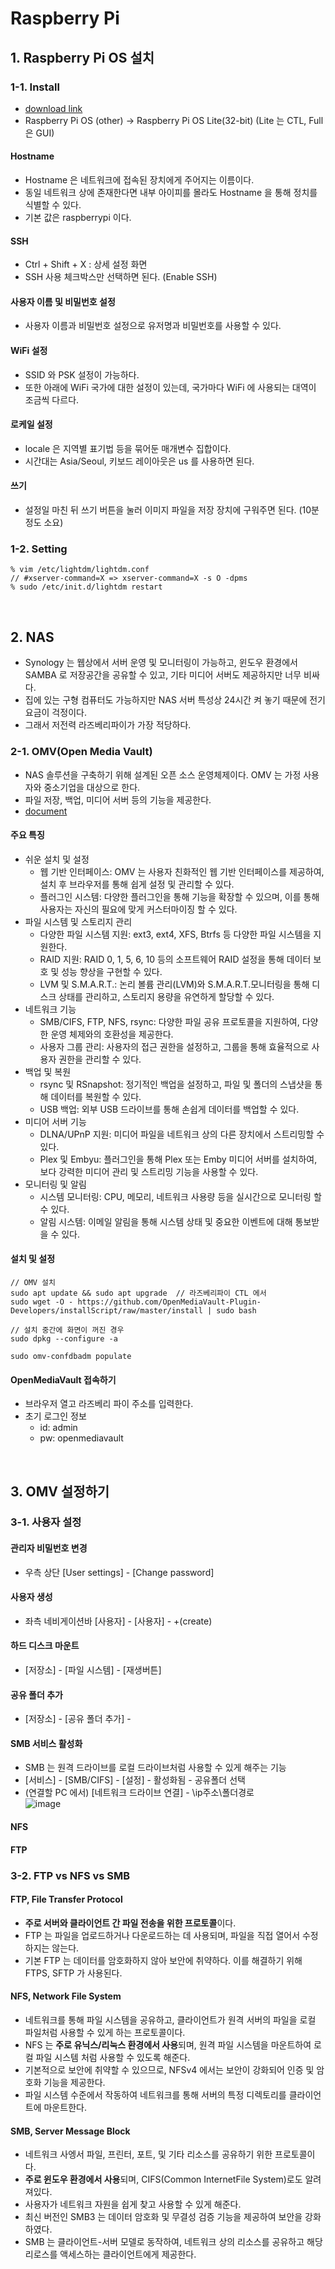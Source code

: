 # Raspberry Pi

## 1. Raspberry Pi OS 설치
### 1-1. Install
- [download link](https://www.raspberrypi.com/software/)
- Raspberry Pi OS (other) -> Raspberry Pi OS Lite(32-bit)
  (Lite 는 CTL, Full 은 GUI)
#### Hostname 
- Hostname 은 네트워크에 접속된 장치에게 주어지는 이름이다.
- 동일 네트워크 상에 존재한다면 내부 아이피를 몰라도 Hostname 을 통해 정치를 식별할 수 있다.
- 기본 값은 raspberrypi 이다.
#### SSH
- Ctrl + Shift + X : 상세 설정 화면 
- SSH 사용 체크박스만 선택하면 된다. (Enable SSH)
#### 사용자 이름 및 비밀번호 설정
- 사용자 이름과 비밀번호 설정으로 유저명과 비밀번호를 사용할 수 있다.
#### WiFi 설정
- SSID 와 PSK 설정이 가능하다.
- 또한 아래에 WiFi 국가에 대한 설정이 있는데, 국가마다 WiFi 에 사용되는 대역이 조금씩 다르다.
#### 로케일 설정
- locale 은 지역별 표기법 등을 묶어둔 매개변수 집합이다.
- 시간대는 Asia/Seoul, 키보드 레이아웃은 us 를 사용하면 된다.
#### 쓰기
- 설정일 마친 뒤 쓰기 버튼을 눌러 이미지 파일을 저장 장치에 구워주면 된다. (10분 정도 소요)

### 1-2. Setting
    % vim /etc/lightdm/lightdm.conf
    // #xserver-command=X => xserver-command=X -s O -dpms
    % sudo /etc/init.d/lightdm restart


<br>

## 2. NAS
- Synology 는 웹상에서 서버 운영 및 모니터링이 가능하고, 윈도우 환경에서 SAMBA 로 저장공간을 공유할 수 있고,
  기타 미디어 서버도 제공하지만 너무 비싸다.
- 집에 있는 구형 컴퓨터도 가능하지만 NAS 서버 특성상 24시간 켜 놓기 때문에 전기 요금이 걱정이다.
- 그래서 저전력 라즈베리파이가 가장 적당하다.

### 2-1. OMV(Open Media Vault)  
- NAS 솔루션을 구축하기 위해 설계된 오픈 소스 운영체제이다. OMV 는 가정 사용자와 중소기업을 대상으로 한다.
- 파일 저장, 백업, 미디어 서버 등의 기능을 제공한다.
- [document](https://www.openmediavault.org/)

#### 주요 특징
- 쉬운 설치 및 설정
  - 웹 기반 인터페이스: OMV 는 사용자 친화적인 웹 기반 인터페이스를 제공하여, 설치 후 브라우저를 통해 쉽게 설정 및 관리할 수 있다.
  - 플러그인 시스템: 다양한 플러그인을 통해 기능을 확장할 수 있으며, 이를 통해 사용자는 자신의 필요에 맞게 커스터마이징 할 수 있다.   
- 파일 시스템 및 스토리지 관리
  - 다양한 파일 시스템 지원: ext3, ext4, XFS, Btrfs 등 다양한 파일 시스템을 지원한다.
  - RAID 지원: RAID 0, 1, 5, 6, 10 등의 소프트웨어 RAID 설정을 통해 데이터 보호 및 성능 향상을 구현할 수 있다.
  - LVM 및 S.M.A.R.T.: 논리 볼륨 관리(LVM)와 S.M.A.R.T.모니터링을 통해 디스크 상태를 관리하고,
    스토리지 용량을 유연하게 할당할 수 있다.
- 네트워크 기능
  - SMB/CIFS, FTP, NFS, rsync: 다양한 파일 공유 프로토콜을 지원하여, 다양한 운영 체제와의 호환성을 제공한다.
  - 사용자 그룹 관리: 사용자의 접근 권한을 설정하고, 그룹을 통해 효율적으로 사용자 권한을 관리할 수 있다.
- 백업 및 복원
  - rsync 및 RSnapshot: 정기적인 백업을 설정하고, 파일 및 폴더의 스냅샷을 통해 데이터를 복원할 수 있다.
  - USB 백업: 외부 USB 드라이브를 통해 손쉽게 데이터를 백업할 수 있다.
- 미디어 서버 기능
  - DLNA/UPnP 지원: 미디어 파일을 네트워크 상의 다른 장치에서 스트리밍할 수 있다.
  - Plex 및 Embyu: 플러그인을 통해 Plex 또는 Emby 미디어 서버를 설치하여, 보다 강력한 미디어 관리 및 스트리밍 기능을 사용할 수 있다.
- 모니터링 및 알림
  - 시스템 모니터링: CPU, 메모리, 네트워크 사용량 등을 실시간으로 모니터링 할 수 있다.
  - 알림 시스템: 이메일 알림을 통해 시스템 상태 및 중요한 이벤트에 대해 통보받을 수 있다.

#### 설치 및 설정
    // OMV 설치 
    sudo apt update && sudo apt upgrade  // 라즈베리파이 CTL 에서 
    sudo wget -O - https://github.com/OpenMediaVault-Plugin-Developers/installScript/raw/master/install | sudo bash

    // 설치 중간에 화면이 꺼진 경우
    sudo dpkg --configure -a

    sudo omv-confdbadm populate

#### OpenMediaVault 접속하기
- 브라우저 열고 라즈베리 파이 주소를 입력한다.
- 초기 로그인 정보 
  - id: admin
  - pw: openmediavault

<br>

## 3. OMV 설정하기
### 3-1. 사용자 설정
#### 관리자 비밀번호 변경
- 우측 상단 [User settings] - [Change password] 

#### 사용자 생성
- 좌측 네비게이션바 [사용자] - [사용자] - +(create)

#### 하드 디스크 마운트
- [저장소] - [파일 시스템] - [재생버튼]

#### 공유 폴더 추가
- [저장소] - [공유 폴더 추가] -

#### SMB 서비스 활성화
- SMB 는 원격 드라이브를 로컬 드라이브처럼 사용할 수 있게 해주는 기능
- [서비스] - [SMB/CIFS] - [설정] - 활성화됨 - 공유폴더 선택
- (연결할 PC 에서) [네트워크 드라이브 연결] - \\ip주소\폴더경로  
  ![image](https://github.com/user-attachments/assets/ac34ec49-f7c7-413d-9721-b2d0a2379d47)

#### NFS

#### FTP

### 3-2. FTP vs NFS vs SMB
#### FTP, File Transfer Protocol
- **주로 서버와 클라이언트 간 파일 전송을 위한 프로토콜**이다.
- FTP 는 파일을 업로드하거나 다운로드하는 데 사용되며, 파일을 직접 열어서 수정하지는 않는다.
- 기본 FTP 는 데이터를 암호화하지 않아 보안에 취약하다. 이를 해결하기 위해 FTPS, SFTP 가 사용된다.

#### NFS, Network File System
- 네트워크를 통해 파일 시스템을 공유하고, 클라이언트가 원격 서버의 파일을 로컬 파일처럼 사용할 수 있게 하는 프로토콜이다.
- NFS 는 **주로 유닉스/리눅스 환경에서 사용**되며, 원격 파일 시스템을 마운트하여 로컬 파일 시스템 처럼 사용할 수 있도록 해준다.
- 기본적으로 보안에 취약할 수 있으므로, NFSv4 에서는 보안이 강화되어 인증 및 암호화 기능을 제공한다.
- 파일 시스템 수준에서 작동하여 네트워크를 통해 서버의 특정 디렉토리를 클라이언트에 마운트한다.

#### SMB, Server Message Block
- 네트워크 사엥서 파일, 프린터, 포트, 및 기타 리소스를 공유하기 위한 프로토콜이다.
- **주로 윈도우 환경에서 사용**되며, CIFS(Common InternetFile System)로도 알려져있다.
- 사용자가 네트워크 자원을 쉽게 찾고 사용할 수 있게 해준다.
- 최신 버전인 SMB3 는 데이터 암호화 및 무결성 검증 기능을 제공하여 보안을 강화하였다.
- SMB 는 클라이언트-서버 모델로 동작하여, 네트워크 상의 리소스를 공유하고 해당 리로스를 액세스하는 클라이언트에게 제공한다.
